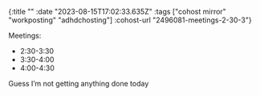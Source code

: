 {:title ""
 :date "2023-08-15T17:02:33.635Z"
 :tags ["cohost mirror" "workposting" "adhdchosting"]
 :cohost-url "2496081-meetings-2-30-3"}

Meetings:

* 2:30-3:30
* 3:30-4:00
* 4:00-4:30

Guess I’m not getting anything done today
